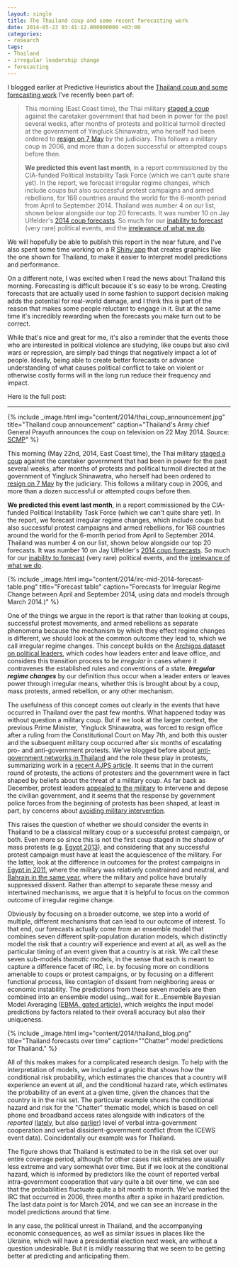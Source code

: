 ```yaml
---
layout: single
title: The Thailand coup and some recent forecasting work
date: 2014-05-23 03:41:12.000000000 +03:00
categories: 
- research
tags: 
- Thailand
- irregular leadership change
- forecasting
---
```


I blogged earlier at Predictive Heuristics about the [Thailand coup and some forecasting work](http://predictiveheuristics.com/2014/05/22/the-coup-in-thailand-and-progress-in-forecasting/) I've recently been part of:

> This morning (East Coast time), the Thai military [staged a coup](http://www.scmp.com/news/asia/article/1517775/thai-army-chief-general-prayuth-announces-military-coup-live-television) against the caretaker government that had been in power for the past several weeks, after months of protests and political turmoil directed at the government of Yingluck Shinawatra, who herself had been ordered to [resign on 7 May](http://www.theguardian.com/world/2014/may/07/thai-court-orders-yingluck-shinawatra-resign) by the judiciary. This follows a military coup in 2006, and more than a dozen successful or attempted coups before then.
> 
> **We predicted this event last month**, in a report commissioned by the CIA-funded Political Instability Task Force (which we can't quite share yet). In the report, we forecast irregular regime changes, which include coups but also successful protest campaigns and armed rebellions, for 168 countries around the world for the 6-month period from April to September 2014\. Thailand was number 4 on our list, shown below alongside our top 20 forecasts. It was number 10 on Jay Ulfelder's [2014 coup forecasts](http://dartthrowingchimp.wordpress.com/). So much for our [inability to forecast](http://www.nytimes.com/2012/06/24/opinion/sunday/political-scientists-are-lousy-forecasters.html?pagewanted=all&_r=0) (very rare) political events, and the [irrelevance of what we do](http://www.nytimes.com/2014/02/16/opinion/sunday/kristof-professors-we-need-you.html).

We will hopefully be able to publish this report in the near future, and I've also spent some time working on a R [Shiny app](http://www.rstudio.com/shiny/) that creates graphics like the one shown for Thailand, to make it easier to interpret model predictions and performance.

On a different note, I was excited when I read the news about Thailand this morning. Forecasting is difficult because it's so easy to be wrong. Creating forecasts that are actually used in some fashion to support decision making adds the potential for real-world damage, and I think this is part of the reason that makes some people reluctant to engage in it. But at the same time it's incredibly rewarding when the forecasts you make turn out to be correct.

While that's nice and great for me, it's also a reminder that the events those who are interested in political violence are studying, like coups but also civil wars or repression, are simply bad things that negatively impact a lot of people. Ideally, being able to create better forecasts or advance understanding of what causes political conflict to take on violent or otherwise costly forms will in the long run reduce their frequency and impact.

Here is the full post:

* * *

{% include _image.html img="content/2014/thai_coup_announcement.jpg" title="Thailand coup announcement" caption="Thailand's Army chief General Prayuth announces the coup on television on 22 May 2014. Source: [SCMP](http://www.scmp.com/news/asia/article/1517775/thai-army-chief-general-prayuth-announces-military-coup-live-television)" %}

This morning (May 22nd, 2014, East Coast time), the Thai military [staged a coup](http://www.scmp.com/news/asia/article/1517775/thai-army-chief-general-prayuth-announces-military-coup-live-television) against the caretaker government that had been in power for the past several weeks, after months of protests and political turmoil directed at the government of Yingluck Shinawatra, who herself had been ordered to [resign on 7 May](http://www.theguardian.com/world/2014/may/07/thai-court-orders-yingluck-shinawatra-resign) by the judiciary. This follows a military coup in 2006, and more than a dozen successful or attempted coups before then.

**We predicted this event last month**, in a report commissioned by the CIA-funded Political Instability Task Force (which we can't quite share yet). In the report, we forecast irregular regime changes, which include coups but also successful protest campaigns and armed rebellions, for 168 countries around the world for the 6-month period from April to September 2014\. Thailand was number 4 on our list, shown below alongside our top 20 forecasts. It was number 10 on Jay Ulfelder's [2014 coup forecasts](http://dartthrowingchimp.wordpress.com/). So much for our [inability to forecast](http://www.nytimes.com/2012/06/24/opinion/sunday/political-scientists-are-lousy-forecasters.html?pagewanted=all&_r=0) (very rare) political events, and the [irrelevance of what we do](http://www.nytimes.com/2014/02/16/opinion/sunday/kristof-professors-we-need-you.html).

{% include _image.html img="content/2014/irc-mid-2014-forecast-table.png" title="Forecast table" caption="Forecasts for Irregular Regime Change between April and September 2014, using data and models through March 2014.)" %}

One of the things we argue in the report is that rather than looking at coups, successful protest movements, and armed rebellions as separate phenomena because the mechanism by which they effect regime changes is different, we should look at the common outcome they lead to, which we call irregular regime changes. This concept builds on the [Archigos dataset on political leaders](http://www.rochester.edu/college/faculty/hgoemans/data.htm), which codes how leaders enter and leave office, and considers this transition process to be _irregular_ in cases where it contravenes the established rules and conventions of a state. **_Irregular regime changes_** by our definition thus occur when a leader enters or leaves power through irregular means, whether this is brought about by a coup, mass protests, armed rebellion, or any other mechanism.

The usefulness of this concept comes out clearly in the events that have occurred in Thailand over the past few months. What happened today was without question a military coup. But if we look at the larger context, the previous Prime Minister,  Yingluck Shinawatra, was forced to resign office after a ruling from the Constitutional Court on May 7th, and both this ouster and the subsequent military coup occurred after six months of escalating pro- and anti-government protests. We've blogged before about [anti-government networks in Thailand](http://predictiveheuristics.com/2013/10/19/games-on-networks-with-application-to-thai-politics/) and the role these play in protests, summarizing work in a [recent AJPS article](http://onlinelibrary.wiley.com/doi/10.1111/ajps.12039/abstract). It seems that in the current round of protests, the actions of protesters and the government were in fact shaped by beliefs about the threat of a military coup. As far back as December, protest leaders [appealed to the military](http://www.straitstimes.com/breaking-news/se-asia/story/thai-military-chief-rebuffs-protesters-intervention-plea-20131214) to intervene and depose the civilian government, and it seems that the response by government police forces from the beginning of protests has been shaped, at least in part, by concerns about [avoiding military intervention](http://www.straitstimes.com/breaking-news/se-asia/story/bangkok-shutdown-police-lie-low-protesters-occupy-the-city-20140114).

This raises the question of whether we should consider the events in Thailand to be a classical military coup or a successful protest campaign, or both. Even more so since this is not the first coup staged in the shadow of mass protests (e.g. [Egypt 2013](http://www.theguardian.com/commentisfree/2013/jul/04/egypt-coup-military-morsi-democracy)), and considering that any successful protest campaign must have at least the acquiescence of the military. For the latter, look at the difference in outcomes for the protest campaigns in [Egypt in 2011](http://en.wikipedia.org/wiki/Egyptian_Revolution_of_2011), where the military was relatively constrained and neutral, and [Bahrain in the same year](http://en.wikipedia.org/wiki/Bahraini_uprising_(2011%E2%80%93present)), where the military and police have brutally suppressed dissent. Rather than attempt to separate these messy and intertwined mechanisms, we argue that it is helpful to focus on the common outcome of irregular regime change.

Obviously by focusing on a broader outcome, we step into a world of multiple, different mechanisms that can lead to our outcome of interest. To that end, our forecasts actually come from an ensemble model that combines seven different split-population duration models, which distinctly model the risk that a country will experience and event at all, as well as the particular timing of an event given that a country is at risk. We call these seven sub-models _thematic_ models, in the sense that each is meant to capture a difference facet of IRC, i.e. by focusing more on conditions amenable to coups or protest campaigns, or by focusing on a different functional process, like contagion of dissent from neighboring areas or economic instability. The predictions from these seven models are then combined into an ensemble model using...wait for it...Ensemble Bayesian Model Averaging ([EBMA, gated article](http://pan.oxfordjournals.org/content/20/3/271)), which weights the input model predictions by factors related to their overall accuracy but also their uniqueness.

{% include _image.html img="content/2014/thailand_blog.png" title="Thailand forecasts over time" caption="\"Chatter\" model predictions for Thailand." %}

All of this makes makes for a complicated research design. To help with the interpretation of models, we included a graphic that shows how the conditional risk probability, which estimates the chances that a country will experience an event at all, and the conditional hazard rate, which estimates the probability of an event at a given time, given the chances that the country is in the risk set. The particular example shows the conditional hazard and risk for the "Chatter" thematic model, which is based on cell phone and broadband access rates alongside with indicators of the _reported_ ([lately](http://jcr.sagepub.com/content/early/2014/04/28/0022002714530431.full.pdf+html), but also [earlier](http://www.unc.edu/~fbaum/teaching/PLSC_SOC_497_SP_2008/Woolley_AJPS_2000.pdf)) level of verbal intra-government cooperation and verbal dissident-government conflict (from the ICEWS event data). Coincidentally our example was for Thailand.

The figure shows that Thailand is estimated to be in the risk set over our entire coverage period, although for other cases risk estimates are usually less extreme and vary somewhat over time. But if we look at the conditional hazard, which is informed by predictors like the count of reported verbal intra-government cooperation that vary quite a bit over time, we can see that the probabilities fluctuate quite a bit month to month. We've marked the IRC that occurred in 2006, three months after a spike in hazard prediction. The last data point is for March 2014, and we can see an increase in the model predictions around that time.

In any case, the political unrest in Thailand, and the accompanying economic consequences, as well as similar issues in places like the Ukraine, which will have a presidential election next week, are without a question undesirable. But it is mildly reassuring that we seem to be getting better at predicting and anticipating them.